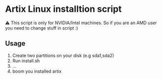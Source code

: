 # Artix Linux installtion script

:warning: This script is only for NVIDIA/Intel machines. So if you are an AMD user you need to change stuff in script :)

## Usage
1. Create two partitions on your disk (e.g sda1,sda2)
2. Run install.sh
3. ...
4. boom you installed artix
